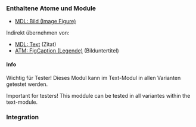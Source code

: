 ### Enthaltene Atome und Module
* [MDL: Bild (Image Figure)](../image_figure/image_figure.html)

Indirekt übernehmen von:
* [MDL: Text](../richtext/richtext.html) (Zitat)
* [ATM: FigCaption (Legende)](../../atoms/figcaption/figcaption.html) (Bilduntertitel)

#### Info
<p>Wichtig für Tester! Dieses Modul kann im Text-Modul in allen Varianten getestet werden.</p>
<p>Important for testers! This moddule can be tested in all variantes within the text-module.</p>

### Integration


